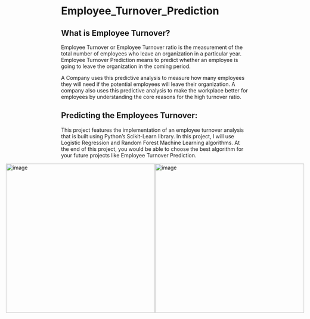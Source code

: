 # Employee_Turnover_Prediction

## What is Employee Turnover?
Employee Turnover or Employee Turnover ratio is the measurement of the total number of employees who leave an organization in a particular year. Employee Turnover Prediction means to predict whether an employee is going to leave the organization in the coming period.

A Company uses this predictive analysis to measure how many employees they will need if the potential employees will leave their organization. A company also uses this predictive analysis to make the workplace better for employees by understanding the core reasons for the high turnover ratio.

## Predicting the Employees Turnover:
This project features the implementation of an employee turnover analysis that is built using Python’s Scikit-Learn library. In this project, I will use Logistic Regression and Random Forest Machine Learning algorithms. At the end of this project, you would be able to choose the best algorithm for your future projects like Employee Turnover Prediction.

<div style="display: flex; justify-content: center; align-items: center;">
  <img width="400" alt="image" src="https://github.com/Mohan-this-side/Employee_Turnover_Prediction/assets/50510359/5ad27fd1-b2ab-4f79-8213-96e1822185b7">
  <img width="400" alt="image" src="https://github.com/Mohan-this-side/Employee_Turnover_Prediction/assets/50510359/32c87bea-4878-435f-a51e-1aa57663e747">
</div>

